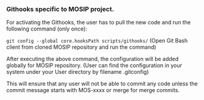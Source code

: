 ### Githooks specific to MOSIP project.

For activating the Githooks, the user has to pull the new code and run the following command (only once):

`git config --global core.hooksPath scripts/githooks/`   (Open Git Bash client from cloned MOSIP repository and run the command)

After executing the above command, the configuration will be added globally for MOSIP repository. (User can find the configuration in your system under your User directory by filename .gitconfig)

This will ensure that any user will not be able to commit any code unless the commit message starts with MOS-xxxx or merge for merge commits.
